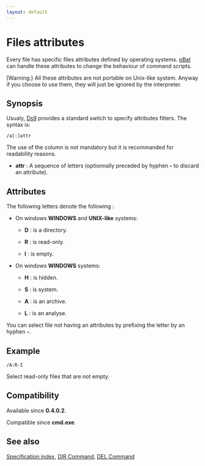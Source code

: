 ```yaml
---
layout: default
---
```

# Files attributes

Every file has specific files attributes defined by operating systems. 
[pBat](../pbat) can handle these attributes to change the behaviour of command 
scripts.

\[Warning:} All these attributes are not portable on Unix-like system. Anyway 
if you choose to use them, they will just be ignored by the interpreter.

## Synopsis

Usualy, [Ds9](../pbat) provides a standard switch to specify attributes 
filters. The syntax is:

    /a[:]attr

The use of the column is not mandatory but it is recommanded for readability 
reasons.

* **attr** : A sequence of letters \(optionnally preceded by hyphen **-** to 
  discard an attribute\).

## Attributes

The following letters denote the following :

* On windows **WINDOWS** and **UNIX-like** systems:

  * **D** : is a directory.

  * **R** : is read-only.

  * **I** : is empty.

* On windows **WINDOWS** systems:

  * **H** : is hidden.

  * **S** : is system.

  * **A** : is an archive.

  * **L** : is an analyse.

You can select file not having an attributes by prefixing the letter by an 
hyphen **-**.

## Example

    /A:R-I

Select read-only files that are not empty.

## Compatibility

Available since **0.4.0.2**.

Compatible since **cmd.exe**.

## See also

[Specification index](index), [DIR Command](../dir), [DEL Command](../del) 


